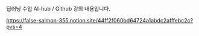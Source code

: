 딥러닝 수업 AI-hub / Github 강의 내용입니다. 

https://false-salmon-355.notion.site/44ff2f060bd64724a1abdc2afffebc2c?pvs=4